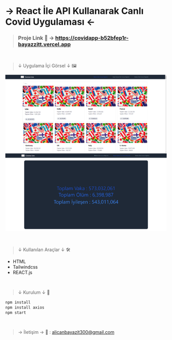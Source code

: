# → React İle API Kullanarak Canlı Covid Uygulaması ←

> ### Proje Link 📎 → https://covidapp-b52bfep1r-bayazzitt.vercel.app

<br>

>↓ Uygulama İçi Görsel ↓ 🖼

![Görsel](src/img/pic1.png)
![Görsel](src/img/pic2.png)

<br>

>↓ Kullanılan Araçlar ↓ 🛠

* HTML
* Tailwindcss
* REACT.js

<br>

>↓ Kurulum ↓ 🧱

```
npm install
npm install axios
npm start
```

<br>

> → İletişim →  📩 :
> alicanbayazit300@gmail.com
